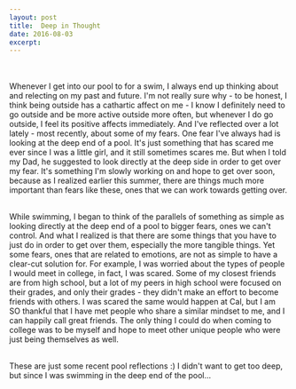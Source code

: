```yaml
---
layout: post
title:  Deep in Thought
date: 2016-08-03
excerpt: 
---
```


<p class="paragraph"> 
<br><br>
Whenever I get into our pool to for a swim, I always end up thinking about and relecting on my past and future. I'm not really sure why - to be honest, I think being outside has a cathartic affect on me - I know I definitely need to go outside and be more active outside more often, but whenever I do go outside, I feel its positive affects immediately. And I've reflected over a lot lately - most recently, about some of my fears. One fear I've always had is looking at the deep end of a pool. It's just something that has scared me ever since I was a little girl, and it still sometimes scares me. But when I told my Dad, he suggested to look directly at the deep side in order to get over my fear. It's something I'm slowly working on and hope to get over soon, because as I realized earlier this summer, there are things much more important than fears like these, ones that we can work towards getting over. <br><br>

While swimming, I began to think of the parallels of something as simple as looking directly at the deep end of a pool to bigger fears, ones we can't control. And what I realized is that there are some things that you have to just do in order to get over them, especially the more tangible things. Yet some fears, ones that are related to emotions, are not as simple to have a clear-cut solution for. For example, I was worried about the types of people I would meet in college, in fact, I was scared. Some of my closest friends are from high school, but a lot of my peers in high school were focused on their grades, and only their grades - they didn't make an effort to become friends with others. I was scared the same would happen at Cal, but I am SO thankful that I have met people who share a similar mindset to me, and I can happily call great friends. The only thing I could do when coming to college was to be myself and hope to meet other unique people who were just being themselves as well. <br><br>

These are just some recent pool reflections :) I didn't want to get too deep, but since I was swimming in the deep end of the pool...<br><br><br>

